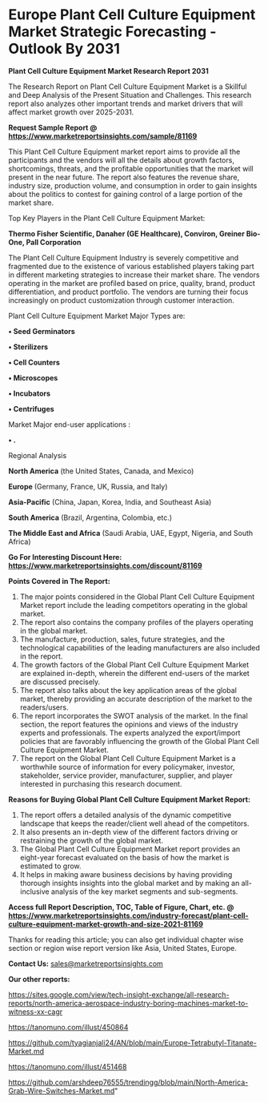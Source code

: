  # Europe Plant Cell Culture Equipment Market Strategic Forecasting - Outlook By 2031

<strong>Plant Cell Culture Equipment Market Research Report 2031</strong>

The Research Report on Plant Cell Culture Equipment Market is a Skillful and Deep Analysis of the Present Situation and Challenges. This research report also analyzes other important trends and market drivers that will affect market growth over 2025-2031.

<strong>Request Sample Report @ <a href=https://www.marketreportsinsights.com/sample/81169>https://www.marketreportsinsights.com/sample/81169</a></strong>

This Plant Cell Culture Equipment market report aims to provide all the participants and the vendors will all the details about growth factors, shortcomings, threats, and the profitable opportunities that the market will present in the near future. The report also features the revenue share, industry size, production volume, and consumption in order to gain insights about the politics to contest for gaining control of a large portion of the market share.

Top Key Players in the Plant Cell Culture Equipment Market:

<strong>Thermo Fisher Scientific, Danaher (GE Healthcare), Conviron, Greiner Bio-One, Pall Corporation</strong>

The Plant Cell Culture Equipment Industry is severely competitive and fragmented due to the existence of various established players taking part in different marketing strategies to increase their market share. The vendors operating in the market are profiled based on price, quality, brand, product differentiation, and product portfolio. The vendors are turning their focus increasingly on product customization through customer interaction.

Plant Cell Culture Equipment Market Major Types are:

<strong>• Seed Germinators

• Sterilizers

• Cell Counters

• Microscopes

• Incubators

• Centrifuges</strong>

Market Major end-user applications :

<strong>• .</strong>

Regional Analysis

</u><strong><b>North America</b></strong> (the United States, Canada, and Mexico)

<strong><b>Europe </b></strong>(Germany, France, UK, Russia, and Italy)

<strong><b>Asia-Pacific</b></strong> (China, Japan, Korea, India, and Southeast Asia)

<strong><b>South America</b></strong> (Brazil, Argentina, Colombia, etc.)

<strong><b>The Middle East and Africa</b></strong> (Saudi Arabia, UAE, Egypt, Nigeria, and South Africa)

<strong>Go For Interesting Discount Here: <a href=https://www.marketreportsinsights.com/discount/81169>https://www.marketreportsinsights.com/discount/81169</a></strong>

<strong>Points Covered in The Report:</strong>
<ol>
  <li>The major points considered in the Global Plant Cell Culture Equipment Market report include the leading competitors operating in the global market.</li>
  <li>The report also contains the company profiles of the players operating in the global market.</li>
  <li>The manufacture, production, sales, future strategies, and the technological capabilities of the leading manufacturers are also included in the report.</li>
  <li>The growth factors of the Global Plant Cell Culture Equipment Market are explained in-depth, wherein the different end-users of the market are discussed precisely.</li>
  <li>The report also talks about the key application areas of the global market, thereby providing an accurate description of the market to the readers/users.</li>
  <li>The report incorporates the SWOT analysis of the market. In the final section, the report features the opinions and views of the industry experts and professionals. The experts analyzed the export/import policies that are favorably influencing the growth of the Global Plant Cell Culture Equipment Market.</li>
  <li>The report on the Global Plant Cell Culture Equipment Market is a worthwhile source of information for every policymaker, investor, stakeholder, service provider, manufacturer, supplier, and player interested in purchasing this research document.</li>
</ol>
<strong>Reasons for Buying Global Plant Cell Culture Equipment Market Report:</strong>

<ol>
  <li>The report offers a detailed analysis of the dynamic competitive landscape that keeps the reader/client well ahead of the competitors.</li>
  <li>It also presents an in-depth view of the different factors driving or restraining the growth of the global market.</li>
  <li>The Global Plant Cell Culture Equipment Market report provides an eight-year forecast evaluated on the basis of how the market is estimated to grow.</li>
  <li>It helps in making aware business decisions by having providing thorough insights insights into the global market and by making an all-inclusive analysis of the key market segments and sub-segments.</li>
</ol>
<strong>Access full Report Description, TOC, Table of Figure, Chart, etc. @ <a href=https://www.marketreportsinsights.com/industry-forecast/plant-cell-culture-equipment-market-growth-and-size-2021-81169>https://www.marketreportsinsights.com/industry-forecast/plant-cell-culture-equipment-market-growth-and-size-2021-81169</a></strong>


Thanks for reading this article; you can also get individual chapter wise section or region wise report version like Asia, United States, Europe.

<strong>Contact Us:</strong>
sales@marketreportsinsights.com

<strong>Our other reports:</strong>

<a href=https://sites.google.com/view/tech-insight-exchange/all-research-reports/north-america-aerospace-industry-boring-machines-market-to-witness-xx-cagr>https://sites.google.com/view/tech-insight-exchange/all-research-reports/north-america-aerospace-industry-boring-machines-market-to-witness-xx-cagr</a>

<a href=https://tanomuno.com/illust/450864>https://tanomuno.com/illust/450864</a>

<a href=https://github.com/tyagianjali24/AN/blob/main/Europe-Tetrabutyl-Titanate-Market.md>https://github.com/tyagianjali24/AN/blob/main/Europe-Tetrabutyl-Titanate-Market.md</a>

<a href=https://tanomuno.com/illust/451468>https://tanomuno.com/illust/451468</a>

<a href=https://github.com/arshdeep76555/trendingg/blob/main/North-America-Grab-Wire-Switches-Market.md>https://github.com/arshdeep76555/trendingg/blob/main/North-America-Grab-Wire-Switches-Market.md</a>"
